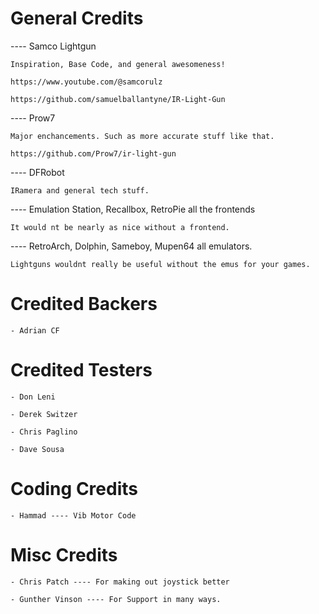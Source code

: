 # General Credits

---- Samco Lightgun 

    Inspiration, Base Code, and general awesomeness!
    
    https://www.youtube.com/@samcorulz
    
    https://github.com/samuelballantyne/IR-Light-Gun
    
---- Prow7 

    Major enchancements. Such as more accurate stuff like that.
    
    https://github.com/Prow7/ir-light-gun
    
---- DFRobot 

    IRamera and general tech stuff.
    
---- Emulation Station, Recallbox, RetroPie all the frontends

    It would nt be nearly as nice without a frontend.
    
---- RetroArch, Dolphin, Sameboy, Mupen64 all emulators.

    Lightguns wouldnt really be useful without the emus for your games.
    
    
    
# Credited Backers 

    - Adrian CF


# Credited Testers 

    - Don Leni 

    - Derek Switzer 
    
    - Chris Paglino
    
    - Dave Sousa
    
# Coding Credits 

    - Hammad ---- Vib Motor Code

# Misc Credits

    - Chris Patch ---- For making out joystick better

    - Gunther Vinson ---- For Support in many ways.
    
    

    
   
